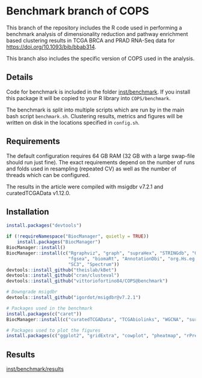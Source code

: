 # Benchmark branch of COPS

This branch of the repository includes the R code used in performing a benchmark analysis of dimensionality reduction and pathway enrichment based clustering results in TCGA BRCA and PRAD RNA-Seq data for https://doi.org/10.1093/bib/bbab314. 

This branch also includes the specific version of COPS used in the analysis.

## Details

Code for benchmark is included in the folder [inst/benchmark](inst/benchmark). 
If you install this package it will be copied to your R library into `COPS/benchmark`.

The benchmark is split into multiple scripts which are run by in the main bash script `benchmark.sh`.
Clustering results, metrics and figures will be written on disk in the locations specified in `config.sh`.

## Requirements

The default configuration requires 64 GB RAM (32 GB with a large swap-file should run just fine). 
The exact requirements depend on the number of runs and folds used in resampling (repeated CV) as well as the number of threads which can be configured.

The results in the article were compiled with msigdbr v7.2.1 and curatedTCGAData v1.12.0.

## Installation

```R
install.packages("devtools")

if (!requireNamespace("BiocManager", quietly = TRUE))
    install.packages("BiocManager")
BiocManager::install()
BiocManager::install(c("Rgraphviz", "graph", "supraHex", "STRINGdb", "GSVA", 
                       "fgsea", "biomaRt", "AnnotationDbi", "org.Hs.eg.db",
                       "SC3", "Spectrum"))
devtools::install_github("theislab/kBet")
devtools::install_github("cran/clusteval")
devtools::install_github("vittoriofortino84/COPS@benchmark")

# Downgrade msigdbr
devtools::install_github("igordot/msigdbr@v7.2.1")

# Packages used in the benchmark
install.packages(c("caret"))
BiocManager::install(c("curatedTCGAData", "TCGAbiolinks", "WGCNA", "survminer"))

# Packages used to plot the figures
install.packages(c("ggplot2", "gridExtra", "cowplot", "pheatmap", "rPref"))
```

## Results

[inst/benchmark/results](inst/benchmark/results)

